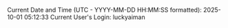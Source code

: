 Current Date and Time (UTC - YYYY-MM-DD HH:MM:SS formatted): 2025-10-01 05:12:33
Current User's Login: luckyaiman
